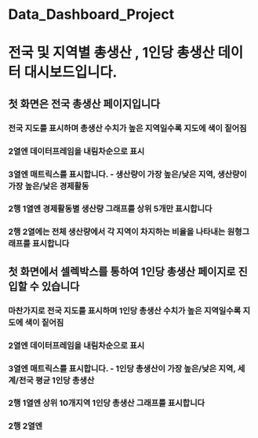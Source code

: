 # Data_Dashboard_Project

# 전국 및 지역별 총생산 , 1인당 총생산 데이터 대시보드입니다.

## 첫 화면은 전국 총생산 페이지입니다
### 전국 지도를 표시하며 총생산 수치가 높은 지역일수록 지도에 색이 짙어짐
### 2열엔 데이터프레임을 내림차순으로 표시
### 3열엔 매트릭스를 표시합니다. - 생산량이 가장 높은/낮은 지역, 생산량이 가장 높은/낮은 경제활동
### 2행 1열엔 경제활동별 생산량 그래프를 상위 5개만 표시합니다
### 2행 2열에는 전체 생산량에서 각 지역이 차지하는 비율을 나타내는 원형그래프를 표시합니다

## 첫 화면에서 셀렉박스를 통하여 1인당 총생산 페이지로 진입할 수 있습니다
### 마찬가지로 전국 지도를 표시하며 1인당 총생산 수치가 높은 지역일수록 지도에 색이 짙어짐
### 2열엔 데이터프레임을 내림차순으로 표시
### 3열엔 매트릭스를 표시합니다. - 1인당 총생산이 가장 높은/낮은 지역, 세계/전국 평균 1인당 총생산
### 2행 1열엔 상위 10개지역 1인당 총생산 그래프를 표시합니다
### 2행 2열엔


